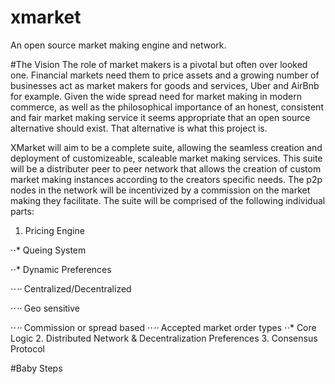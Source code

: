 # xmarket
An open source market making engine and network. 

#The Vision
The role of market makers is a pivotal but often over looked one. Financial markets need them to price assets and a growing number of businesses act as market makers for goods and services, Uber and AirBnb for example. Given the wide spread need for market making in modern commerce, as well as the philosophical importance of an honest, consistent and fair market making service it seems appropriate that an open source alternative should exist. That alternative is what this project is. 

XMarket will aim to be a complete suite, allowing the seamless creation and deployment of customizeable, scaleable market making services. This suite will be a distributer peer to peer network that allows the creation of custom market making instances according to the creators specific needs. The p2p nodes in the network will be incentivized by a commission on the market making they facilitate. The suite will be comprised of the following individual parts:

1. Pricing Engine

⋅⋅* Queing System

⋅⋅* Dynamic Preferences

⋅⋅*⋅⋅* Centralized/Decentralized

⋅⋅*⋅⋅* Geo sensitive

⋅⋅*⋅⋅* Commission or spread based
⋅⋅*⋅⋅* Accepted market order types 
⋅⋅* Core Logic
2. Distributed Network & Decentralization Preferences
3. Consensus Protocol

#Baby Steps
